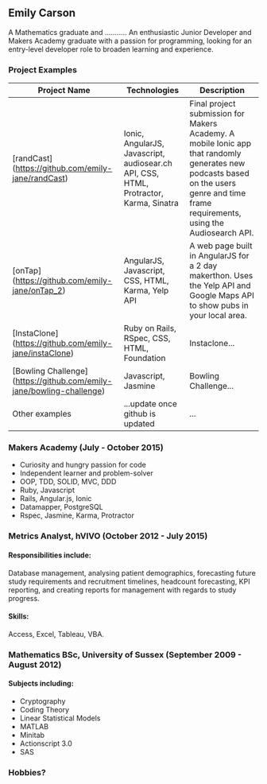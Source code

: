 ## Emily Carson

A Mathematics graduate and ...........
An enthusiastic Junior Developer and Makers Academy graduate with a passion for programming, looking for an entry-level developer role to broaden learning and experience.

### Project Examples

|Project Name | Technologies | Description |
|-------------|-------------|-------------|
| [randCast] (https://github.com/emily-jane/randCast) | Ionic, AngularJS, Javascript, audiosear.ch API, CSS, HTML, Protractor, Karma, Sinatra | Final project submission for Makers Academy. A mobile Ionic app that randomly generates new podcasts based on the users genre and time frame requirements, using the Audiosearch API. |
| [onTap] (https://github.com/emily-jane/onTap_2) | AngularJS, Javascript, CSS, HTML, Karma, Yelp API | A web page built in AngularJS for a 2 day makerthon. Uses the Yelp API and Google Maps API to show pubs in your local area. |
| [InstaClone] (https://github.com/emily-jane/instaClone) | Ruby on Rails, RSpec, CSS, HTML, Foundation | Instaclone... |
| [Bowling Challenge] (https://github.com/emily-jane/bowling-challenge) | Javascript, Jasmine | Bowling Challenge... |
| Other examples | ...update once github is updated | ... |



### Makers Academy (July - October 2015)

- Curiosity and hungry passion for code
- Independent learner and problem-solver
- OOP, TDD, SOLID, MVC, DDD
- Ruby, Javascript 
- Rails, Angular.js, Ionic
- Datamapper, PostgreSQL
- Rspec, Jasmine, Karma, Protractor

### Metrics Analyst, hVIVO (October 2012 - July 2015)

#### Responsibilities include: 
Database management, analysing patient demographics, forecasting future study requirements and recruitment timelines, headcount forecasting, KPI reporting, and creating reports for management with regards to study progress.
#### Skills: 
Access, Excel, Tableau, VBA.

### Mathematics BSc, University of Sussex (September 2009 - August 2012)

#### Subjects including:
- Cryptography
- Coding Theory
- Linear Statistical Models
- MATLAB
- Minitab
- Actionscript 3.0
- SAS

### Hobbies?
